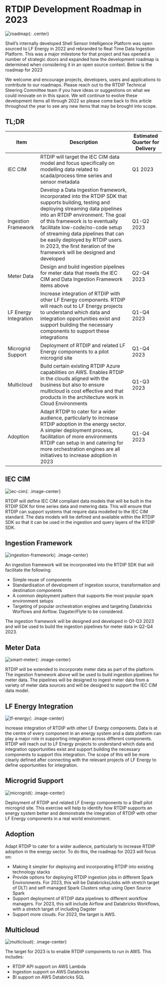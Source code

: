 # RTDIP Development Roadmap in 2023

![roadmap](images/2023.jpeg){: .center}

Shell’s internally developed Shell Sensor Intelligence Platform was open sourced to LF Energy in 2022 and rebranded to Real Time Data Ingestion Platform. This was a major milestone for that project and has opened a number of strategic doors and expanded how the development roadmap is determined when considering it in an open source context. Below is the roadmap for 2023

We welcome and encourage projects, developers, users and applications to contribute to our roadmaps. Please reach out to the RTDIP Technical Steering Committee team if you have ideas or suggestions on what we could innovate on in this space. We will continue to evolve these development items all through 2022 so please come back to this article throughout the year to see any new items that may be brought into scope.

## TL;DR

| Item | Description | Estimated Quarter for Delivery |
|------|-------------|--------------------------------|
| IEC CIM | RTDIP will target the IEC CIM data model and focus specifically on modelling data related to scada/process time series and sensor metadata | Q1 2023 |
| Ingestion Framework | Develop a Data Ingestion framework, incorporated into the RTDIP SDK that supports building, testing and deploying streaming data pipelines into an RTDIP environment. The goal of this framework is to eventually facilitate low-code/no-code setup of streaming data pipelines that can be easily deployed by RTDIP users. In 2023, the first iteration of the framework will be designed and developed | Q1-Q2 2023 |
| Meter Data | Design and build ingestion pipelines for meter data that meets the IEC CIM and Data Ingestion Framework items above | Q2-Q4 2023 |
| LF Energy Integration | Increase integration of RTDIP with other LF Energy components. RTDIP will reach out to LF Energy projects to understand which data and integration opportunities exist and support building the necessary components to support these integrations | Q1-Q4 2023 |
| Microgrid Support | Deployment of RTDIP and related LF Energy components to a pilot microgrid site  | Q1-Q4 2023 |
| Multicloud | Build certain existing RTDIP Azure capabilities on AWS. Enables RTDIP in the clouds aligned with the business but also to ensure multicloud is cost effective and that products in the architecture work in Cloud Environments | Q1-Q3 2023 |
| Adoption | Adapt RTDIP to cater for a wider audience, particularly to increase RTDIP adoption in the energy sector. A simpler deployment process, facilitation of more environments RTDIP can setup in and catering for more orchestration engines are all initiatives to increase adoption in 2023 | Q1-Q4 2023 |

## IEC CIM

![iec-cim](images/IEC-CIM.png){: .image-center}

RTDIP will define IEC CIM compliant data models that will be built in the RTDIP SDK for time series data and metering data. This will ensure that RTDIP can support systems that require data modelled to the IEC CIM standard. The data models will be defined and available within the RTDIP SDK so that it can be used in the ingestion and query layers of the RTDIP SDK.

## Ingestion Framework

![ingestion-framework](images/lakehouse.png){: .image-center}

An ingestion framework will be incorporated into the RTDIP SDK that will facilitate the following:
- Simple reuse of components
- Standardisation of development of ingestion source, transformation and destination components
- A common deployment pattern that supports the most popular spark environment setups
- Targeting of popular orchestration engines and targeting Databricks Worflows and Airflow. Dagster/Flyte to be considered.

The ingestion framework will be designed and developed in Q1-Q3 2023 and will be used to build the ingestion pipelines for meter data in Q2-Q4 2023.

## Meter Data

![smart-meter](images/smart-meter.jpeg){: .image-center}

RTDIP will be extended to incorporate meter data as part of the platform. The ingestion framework above will be used to build ingestion pipelines for meter data. The pipelines will be designed to ingest meter data from a variety of meter data sources and will be designed to support the IEC CIM data model.

## LF Energy Integration

![lf-energy](images/lfenergy.png){: .image-center}

Increase integration of RTDIP with other LF Energy components. Data is at the centre of every component in an energy system and a data platform can play a major role in supporting integration across different components. RTDIP will reach out to LF Energy projects to understand which data and integration opportunities exist and support building the necessary components to support this integration. The scope of this will be more clearly defined after connecting with the relevant projects of LF Energy to define opportunities for integration.

## Microgrid Support

![microgrid](images/microgrid.jpeg){: .image-center}

Deployment of RTDIP and related LF Energy components to a Shell pilot microgrid site. This exercise will help to identify how RTDIP supports an energy system better and demonstrate the integration of RTDIP with other LF Energy components in a real world environment.

## Adoption

Adapt RTDIP to cater for a wider audience, particularly to increase RTDIP adoption in the energy sector. To do this, the roadmap for 2023 will focus on:

- Making it simpler for deploying and incorporating RTDIP into existing technology stacks
- Provide options for deploying RTDIP ingestion jobs in different Spark Environments. For 2023, this will be Databricks(Jobs with stretch target of DLT) and self-managed Spark Clusters setup using Open Source Spark
- Support deployment of RTDIP data pipelines to different workflow managers. For 2023, this will include Airflow and Databricks Workflows, with a stretch target of including Dagster
- Support more clouds. For 2023, the target is AWS.


## Multicloud

![multicloud](images/awsazure.png){: .image-center}

The target for 2023 is to enable RTDIP components to run in AWS. This includes:

- RTDIP API support on AWS Lambda
- Ingestion support on AWS Databricks
- BI support on AWS Databricks SQL